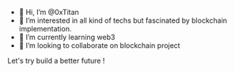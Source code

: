 - 👋 Hi, I’m @0xTitan
- 👀 I’m interested in all kind of techs but fascinated by blockchain implementation.
- 🌱 I’m currently learning web3
- 💞️ I’m looking to collaborate on blockchain project

Let's try build a better future !
